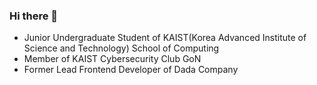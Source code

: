 ### Hi there 👋

- Junior Undergraduate Student of KAIST(Korea Advanced Institute of Science and Technology) School of Computing
- Member of KAIST Cybersecurity Club GoN
- Former Lead Frontend Developer of Dada Company

<!--
**seayurre/seayurre** is a ✨ _special_ ✨ repository because its `README.md` (this file) appears on your GitHub profile.

Here are some ideas to get you started:

- 🔭 I’m currently working on ...
- 🌱 I’m currently learning ...
- 👯 I’m looking to collaborate on ...
- 🤔 I’m looking for help with ...
- 💬 Ask me about ...
- 📫 How to reach me: ...
- 😄 Pronouns: ...
- ⚡ Fun fact: ...
-->
